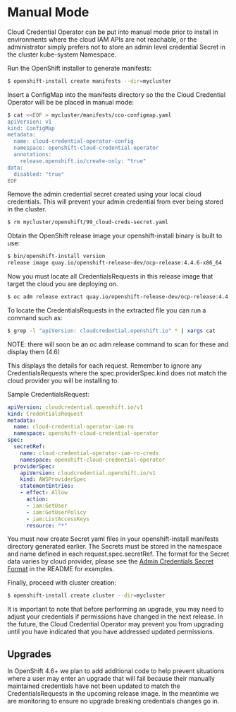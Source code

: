 # Manual Mode

Cloud Credential Operator can be put into manual mode prior to install in environments where the cloud IAM APIs are not reachable, or the administrator simply prefers not to store an admin level credential Secret in the cluster kube-system Namespace.

Run the OpenShift installer to generate manifests:

```bash
$ openshift-install create manifests --dir=mycluster
```

Insert a ConfigMap into the manifests directory so the the Cloud Credential Operator will be be placed in manual mode:

```bash
$ cat <<EOF > mycluster/manifests/cco-configmap.yaml
apiVersion: v1
kind: ConfigMap
metadata:
  name: cloud-credential-operator-config
  namespace: openshift-cloud-credential-operator
  annotations:
    release.openshift.io/create-only: "true"
data:
  disabled: "true"
EOF
```

Remove the admin credential secret created using your local cloud credentials. This will prevent your admin credential from ever being stored in the cluster.

```bash
$ rm mycluster/openshift/99_cloud-creds-secret.yaml
```

Obtain the OpenShift release image your openshift-install binary is built to use:

```bash
$ bin/openshift-install version
release image quay.io/openshift-release-dev/ocp-release:4.4.6-x86_64
```

Now you must locate all CredentialsRequests in this release image that target the cloud you are deploying on.

```bash
$ oc adm release extract quay.io/openshift-release-dev/ocp-release:4.4.6-x86_64 --to ./release-image
```

To locate the CredentialsRequests in the extracted file you can run a command such as:

```bash
$ grep -l "apiVersion: cloudcredential.openshift.io" * | xargs cat
```

NOTE: there will soon be an oc adm release command to scan for these and display them (4.6)

This displays the details for each request. Remember to ignore any CredentialsRequests where the spec.providerSpec.kind does not match the cloud provider you will be installing to.

Sample CredentialsRequest:

```yaml
apiVersion: cloudcredential.openshift.io/v1
kind: CredentialsRequest
metadata:
  name: cloud-credential-operator-iam-ro
  namespace: openshift-cloud-credential-operator
spec:
  secretRef:
    name: cloud-credential-operator-iam-ro-creds
    namespace: openshift-cloud-credential-operator
  providerSpec:
    apiVersion: cloudcredential.openshift.io/v1
    kind: AWSProviderSpec
    statementEntries:
    - effect: Allow
      action:
      - iam:GetUser
      - iam:GetUserPolicy
      - iam:ListAccessKeys
      resource: "*"
```

You must now create Secret yaml files in your openshift-install manifests directory generated earlier. The Secrets must be stored in the namespace and name defined in each request.spec.secretRef. The format for the Secret data varies by cloud provider, please see the [Admin Credentials Secret Format](../README.md) in the README for examples.

Finally, proceed with cluster creation:

```bash
$ openshift-install create cluster --dir=mycluster
```

It is important to note that before performing an upgrade, you may need to adjust your credentials if permissions have changed in the next release. In the future, the Cloud Credential Operator may prevent you from upgrading until you have indicated that you have addressed updated permissions.

## Upgrades

In OpenShift 4.6+ we plan to add additional code to help prevent situations where a user may enter an upgrade that will fail because their manually maintained credentials have not been updated to match the CredentialsRequests in the upcoming release image. In the meantime we are monitoring to ensure no upgrade breaking credentials changes go in.
